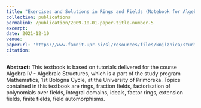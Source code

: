 ```yaml
---
title: "Exercises and Solutions in Rings and Fields (Notebook for Algebra IV - Algebraic Structures)"
collection: publications
permalink: /publication/2009-10-01-paper-title-number-5
excerpt: 
date: 2021-12-10
venue: 
paperurl: 'https://www.famnit.upr.si/sl/resources/files/knjiznica/studijsko-gradivo/bapic2021exercisesandsolutions-algiv.pdf'
citation: 
---
```


**Abstract:** This textbook is based on tutorials delivered for the course Algebra IV - Algebraic Structures, which is a part of the study program Mathematics, 1st Bologna Cycle, at the University of Primorska. Topics contained in this textbook are rings, fraction fields, factorisation of polynomials over fields, integral domains, ideals, factor rings, extension fields, finite fields, field automorphisms.


